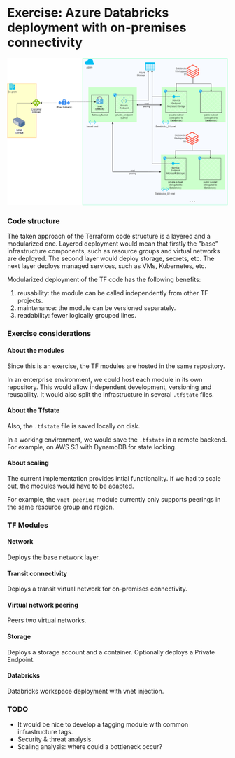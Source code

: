 # Exercise: Azure Databricks deployment with on-premises connectivity
![Alt text](architecture.png)

### Code structure
The taken approach of the Terraform code structure is a layered and a modularized one.
Layered deployment would mean that firstly the "base" infrastructure components, such as resource groups and virtual networks are deployed. The second layer would deploy storage, secrets, etc. The next layer deploys managed services, such as VMs, Kubernetes, etc.

Modularized deployment of the TF code has the following benefits:

1. reusability: the module can be called independently from other TF projects.
2. maintenance: the module can be versioned separately.
3. readability: fewer logically grouped lines.

### Exercise considerations
#### About the modules
Since this is an exercise, the TF modules are hosted in the same repository.

In an enterprise environment, we could host each module in its own repository. This would allow independent development, versioning and reusability. It would also split the infrastructure in several `.tfstate` files.

#### About the Tfstate
Also, the `.tfstate` file is saved locally on disk.

In a working environment, we would save the `.tfstate` in a remote backend. For example, on AWS S3 with DynamoDB for state locking.

#### About scaling
The current implementation provides intial functionality. If we had to scale out, the modules would have to be adapted.

For example, the `vnet_peering` module currently only supports peerings in the same resource group and region.

### TF Modules
#### Network
Deploys the base network layer.

#### Transit connectivity
Deploys a transit virtual network for on-premises connectivity.

#### Virtual network peering
Peers two virtual networks.

#### Storage
Deploys a storage account and a container. Optionally deploys a Private Endpoint.

#### Databricks
Databricks workspace deployment with vnet injection.

### TODO
- It would be nice to develop a tagging module with common infrastructure tags.
- Security & threat analysis.
- Scaling analysis: where could a bottleneck occur?

